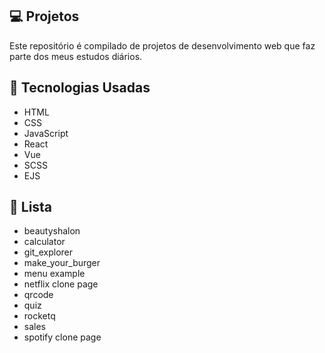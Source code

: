 
## 💻 Projetos

Este repositório é compilado de projetos de desenvolvimento web que faz parte dos meus estudos diários.

## 🚀 Tecnologias Usadas

- HTML
- CSS
- JavaScript
- React 
- Vue
- SCSS
- EJS

## 📂  Lista 
- beautyshalon
- calculator
- git_explorer
- make_your_burger
- menu example
- netflix clone page
- qrcode
- quiz
- rocketq 
- sales
- spotify clone page
